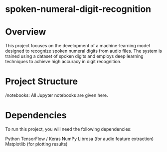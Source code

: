 # spoken-numeral-digit-recognition

# Overview
This project focuses on the development of a machine-learning model designed to recognize spoken numeral digits from audio files. The system is trained using a dataset of spoken digits and employs deep learning techniques to achieve high accuracy in digit recognition.

# Project Structure
/notebooks: All Jupyter notebooks are given here.



# Dependencies
To run this project, you will need the following dependencies:

Python
TensorFlow / Keras
NumPy
Librosa (for audio feature extraction)
Matplotlib (for plotting results)
